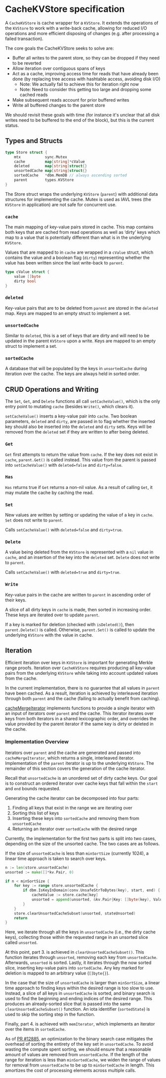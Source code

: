 # CacheKVStore specification

A `CacheKVStore` is cache wrapper for a `KVStore`. It extends the operations of the `KVStore` to work with a write-back cache, allowing for reduced I/O operations and more efficient disposing of changes (e.g. after processing a failed transaction).

The core goals the CacheKVStore seeks to solve are:

* Buffer all writes to the parent store, so they can be dropped if they need to be reverted
* Allow iteration over contiguous spans of keys
* Act as a cache, improving access time for reads that have already been done (by replacing tree access with hashtable access, avoiding disk I/O)
  * Note: We actually fail to achieve this for iteration right now
  * Note: Need to consider this getting too large and dropping some cached reads
* Make subsequent reads account for prior buffered writes
* Write all buffered changes to the parent store

We should revisit these goals with time (for instance it's unclear that all disk writes need to be buffered to the end of the block), but this is the current status.

## Types and Structs

```go
type Store struct {
	mtx           sync.Mutex
	cache         map[string]*cValue
	deleted       map[string]struct{}
	unsortedCache map[string]struct{}
	sortedCache   *dbm.MemDB // always ascending sorted
	parent        types.KVStore
}
```

The Store struct wraps the underlying `KVStore` (`parent`) with additional data structures for implementing the cache. Mutex is used as IAVL trees (the `KVStore` in application) are not safe for concurrent use.

### `cache`

The main mapping of key-value pairs stored in cache. This map contains both keys that are cached from read operations as well as ‘dirty’ keys which map to a value that is potentially different than what is in the underlying `KVStore`.

Values that are mapped to in `cache` are wrapped in a `cValue` struct, which contains the value and a boolean flag (`dirty`) representing whether the value has been written since the last write-back to `parent`.

```go
type cValue struct {
	value []byte
	dirty bool
}
```

### `deleted`

Key-value pairs that are to be deleted from `parent` are stored in the `deleted` map. Keys are mapped to an empty struct to implement a set.

### `unsortedCache`

Similar to `deleted`, this is a set of keys that are dirty and will need to be updated in the parent `KVStore` upon a write. Keys are mapped to an empty struct to implement a set.

### `sortedCache`

A database that will be populated by the keys in `unsortedCache` during iteration over the cache. The keys are always held in sorted order.

## CRUD Operations and Writing

The `Set`, `Get`, and `Delete` functions all call `setCacheValue()`, which is the only entry point to mutating `cache` (besides `Write()`, which clears it).

`setCacheValue()` inserts a key-value pair into `cache`. Two boolean parameters, `deleted` and `dirty`, are passed in to flag whether the inserted key should also be inserted into the `deleted` and `dirty` sets. Keys will be removed from the `deleted` set if they are written to after being deleted.

### `Get`

`Get` first attempts to return the value from `cache`. If the key does not exist in `cache`, `parent.Get()` is called instead. This value from the parent is passed into `setCacheValue()` with `deleted=false` and `dirty=false`.

### `Has`

`Has` returns true if `Get` returns a non-nil value. As a result of calling `Get`, it may mutate the cache by caching the read.

### `Set`

New values are written by setting or updating the value of a key in `cache`. `Set` does not write to `parent`. 

Calls `setCacheValue()` with `deleted=false` and `dirty=true`.

### `Delete`

A value being deleted from the `KVStore` is represented with a `nil` value in `cache`, and an insertion of the key into the `deleted` set. `Delete` does not write to `parent`. 

Calls `setCacheValue()` with `deleted=true` and `dirty=true`.

### `Write`

Key-value pairs in the cache are written to `parent` in ascending order of their keys. 

A slice of all dirty keys in `cache` is made, then sorted in increasing order. These keys are iterated over to update `parent`.

If a key is marked for deletion (checked with `isDeleted()`), then `parent.Delete()` is called. Otherwise, `parent.Set()` is called to update the underlying `KVStore` with the value in cache.

## Iteration

Efficient iteration over keys in `KVStore` is important for generating Merkle range proofs. Iteration over `CacheKVStore` requires producing all key-value pairs from the underlying `KVStore` while taking into account updated values from the cache. 

In the current implementation, there is no guarantee that all values in `parent` have been cached. As a result, iteration is achieved by interleaved iteration through both `parent` and the cache (failing to actually benefit from caching).

[cacheMergeIterator](https://github.com/cosmos/cosmos-sdk/blob/d8391cb6796d770b02448bee70b865d824e43449/store/cachekv/mergeiterator.go) implements functions to provide a single iterator with an input of iterators over `parent` and the cache. This iterator iterates over keys from both iterators in a shared lexicographic order, and overrides the value provided by the parent iterator if the same key is dirty or deleted in the cache.

### Implementation Overview

Iterators over `parent` and the cache are generated and passed into `cacheMergeIterator`, which returns a single, interleaved iterator. Implementation of the `parent` iterator is up to the underlying `KVStore`. The remainder of this section covers the generation of the cache iterator.

Recall that `unsortedCache` is an unordered set of dirty cache keys. Our goal is to construct an ordered iterator over cache keys that fall within the `start` and `end` bounds requested.

Generating the cache iterator can be decomposed into four parts:

1. Finding all keys that exist in the range we are iterating over
2. Sorting this list of keys
3. Inserting these keys into `sortedCache` and removing them from `unsortedCache`
4. Returning an iterator over `sortedCache` with the desired range

Currently, the implementation for the first two parts is split into two cases, depending on the size of the unsorted cache. The two cases are as follows.

If the size of `unsortedCache` is less than `minSortSize` (currently 1024), a linear time approach is taken to search over keys.

```go
n := len(store.unsortedCache)
unsorted := make([]*kv.Pair, 0)

if n < minSortSize {
	for key := range store.unsortedCache {
		if dbm.IsKeyInDomain(conv.UnsafeStrToBytes(key), start, end) {
			cacheValue := store.cache[key]
			unsorted = append(unsorted, &kv.Pair{Key: []byte(key), Value: cacheValue.value})
		}
	}
	store.clearUnsortedCacheSubset(unsorted, stateUnsorted)
	return
}
```

Here, we iterate through all the keys in `unsortedCache` (i.e., the dirty cache keys), collecting those within the requested range in an unsorted slice called `unsorted`. 

At this point, part 3. is achieved in `clearUnsortedCacheSubset()`. This function iterates through `unsorted`, removing each key from `unsortedCache`. Afterwards, `unsorted` is sorted. Lastly, it iterates through the now sorted slice, inserting key-value pairs into `sortedCache`. Any key marked for deletion is mapped to an arbitrary value (`[]byte{}`).

In the case that the size of `unsortedCache` is larger than `minSortSize`, a linear time approach to finding keys within the desired range is too slow to use. Instead, a slice of all keys in `unsortedCache` is sorted, and binary search is used to find the beginning and ending indices of the desired range. This produces an already-sorted slice that is passed into the same `clearUnsortedCacheSubset()` function. An iota identifier (`sortedState`) is used to skip the sorting step in the function. 

Finally, part 4. is achieved with `memIterator`, which implements an iterator over the items in `sortedCache`. 

As of [PR #12885](https://github.com/cosmos/cosmos-sdk/pull/12885), an optimization to the binary search case mitigates the overhead of sorting the entirety of the key set in `unsortedCache`. To avoid wasting the compute spent sorting, we should ensure that a reasonable amount of values are removed from `unsortedCache`. If the length of the range for iteration is less than `minSortedCache`, we widen the range of values for removal from `unsortedCache` to be up to `minSortedCache` in length. This amortizes the cost of processing elements across multiple calls.